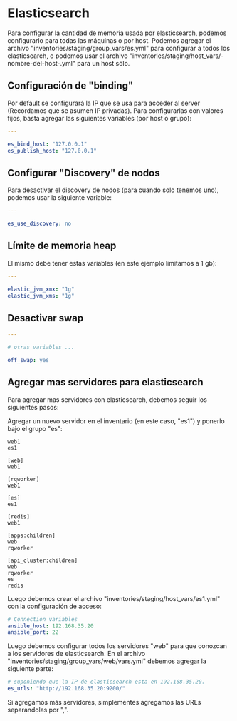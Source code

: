 # Elasticsearch

Para configurar la cantidad de memoria usada por elasticsearch, podemos configurarlo para todas las máquinas o por host.
Podemos agregar el archivo "inventories/staging/group_vars/es.yml" para configurar a todos los elasticsearch, o
podemos usar el archivo "inventories/staging/host_vars/-nombre-del-host-.yml" para un host sólo.


## Configuración de "binding"

Por default se configurará la IP que se usa para acceder al server (Recordamos que se asumen IP privadas).
Para configurarlas con valores fijos, basta agregar las siguientes variables (por host o grupo):

```yaml
---

es_bind_host: "127.0.0.1"
es_publish_host: "127.0.0.1"

```

## Configurar "Discovery" de nodos

Para desactivar el discovery de nodos (para cuando solo tenemos uno), podemos usar la siguiente variable:

```yaml
---

es_use_discovery: no
```

## Límite de memoria heap

El mismo debe tener estas variables (en este ejemplo limitamos a 1 gb):

```yaml
---

elastic_jvm_xmx: "1g"
elastic_jvm_xms: "1g"

```

## Desactivar swap

```yaml
---

# otras variables ...

off_swap: yes

```

## Agregar mas servidores para elasticsearch

Para agregar mas servidores con elasticsearch, debemos seguir los siguientes pasos:

Agregar un nuevo servidor en el inventario (en este caso, "es1") y ponerlo bajo el grupo "es":

```
web1
es1

[web]
web1

[rqworker]
web1

[es]
es1

[redis]
web1

[apps:children]
web
rqworker

[api_cluster:children]
web
rqworker
es
redis
```

Luego debemos crear el archivo "inventories/staging/host_vars/es1.yml" con la configuración de acceso:


```yaml
# Connection variables
ansible_host: 192.168.35.20
ansible_port: 22

```

Luego debemos configurar todos los servidores "web" para que conozcan a los servidores de elasticsearch.
En el archivo "inventories/staging/group_vars/web/vars.yml" debemos agregar la siguiente parte:

```yaml
# suponiendo que la IP de elasticsearch esta en 192.168.35.20.
es_urls: "http://192.168.35.20:9200/"
```

Si agregamos más servidores, simplementes agregamos las URLs separandolas por ",".
